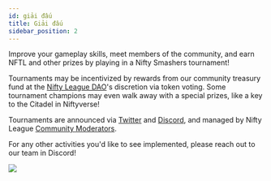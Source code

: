 ```yaml
---
id: giải đấu
title: Giải đấu
sidebar_position: 2
---
```


Improve your gameplay skills, meet members of the community, and earn NFTL and other prizes by playing in a Nifty Smashers tournament!

Tournaments may be incentivized by rewards from our community treasury fund at the [Nifty League DAO](http://localhost:3000/overview/nifty-dao/overview)'s discretion via token voting. Some tournament champions may even walk away with a special prizes, like a key to the Citadel in Niftyverse!

Tournaments are announced via [Twitter](https://twitter.com/NiftyLeague) and [Discord](https://discord.gg/niftyleague), and managed by Nifty League [Community Moderators](https://docs.niftyleague.com/overview/team).

For any other activities you'd like to see implemented, please reach out to our team in Discord!

![](/img/twitch-stream.png)
